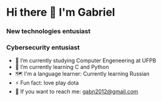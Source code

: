 <h1> Hi there 👋 I'm Gabriel</h1>

<h3>New technologies entusiast</h3>
<h3> Cybersecurity entusiast</h3>

- 🔭 I’m currently studying  Computer Engeneering at UFPB
- 🌱 I’m currently learning C and Python
- 🗺️ I'm a language learner: Currently learning Russian
- ⚡ Fun fact: love play dota
- 📨 If you want to reach me: gabn2012@gmail.com

